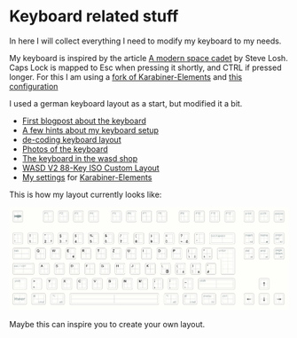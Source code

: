 # Keyboard related stuff

In here I will collect everything I need to modify my keyboard to my
needs.

My keyboard is inspired by the article [A modern space
cadet](http://stevelosh.com/blog/2012/10/a-modern-space-cadet/) by Steve
Losh. Caps Lock is mapped to Esc when pressing it shortly, and CTRL if
pressed longer. For this I am using a [fork of Karabiner-Elements](https://github.com/wwwjfy/Karabiner-Elements/releases)
and [this configuration](karabiner/README.md)

I used a german keyboard layout as a start, but modified it a bit.

* [First blogpost about the keyboard](http://bitboxer.de/2015/02/15/keyboard/)
* [A few hints about my keyboard setup](https://bitboxer.de/2015/02/21/shortcutting/)
* [de-coding keyboard layout](https://github.com/bitboxer/de-coding.keylayout)
* [Photos of the keyboard](https://www.flickr.com/photos/wannawork/sets/72157650417820400)
* [The keyboard in the wasd shop](http://www.wasdkeyboards.com/index.php/products/mechanical-keyboard/wasd-v2-88-key-iso-custom-mechanical-keyboard.html)
* [WASD V2 88-Key ISO Custom Layout](v1-layout.svg)
* [My settings](karabiner/README.md) for [Karabiner-Elements](https://pqrs.org/osx/karabiner/)

This is how my layout currently looks like:

![My layout](layout/v1-layout.png)

Maybe this can inspire you to create your own layout.
